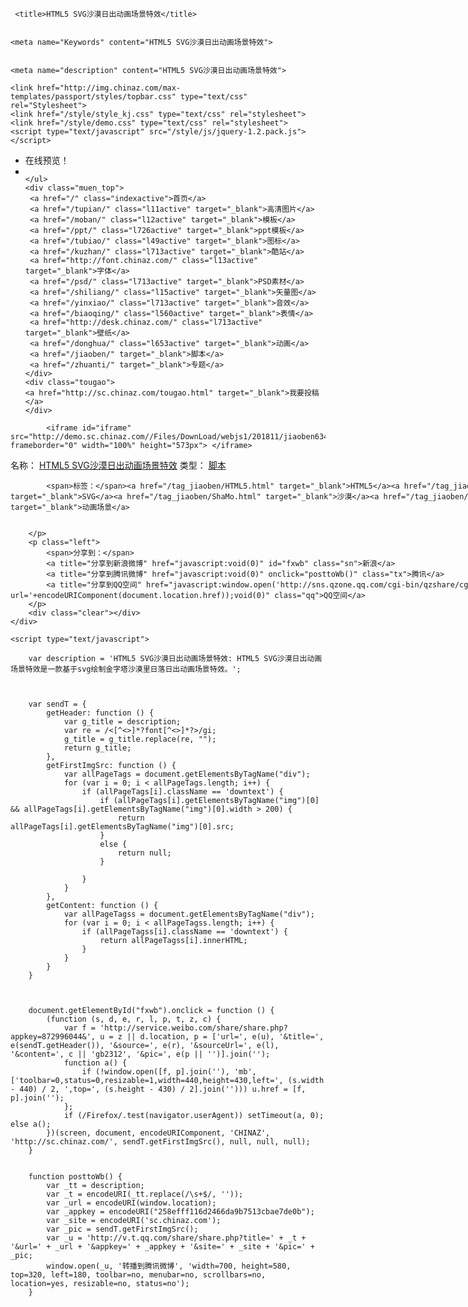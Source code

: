 <html><head>
<meta http-equiv="Content-Type" content="text/html; charset=UTF-8">
    
     <title>HTML5 SVG沙漠日出动画场景特效</title>
    
    
    <meta name="Keywords" content="HTML5 SVG沙漠日出动画场景特效">
    
    
    <meta name="description" content="HTML5 SVG沙漠日出动画场景特效">
    
    <link href="http://img.chinaz.com/max-templates/passport/styles/topbar.css" type="text/css" rel="Stylesheet">
    <link href="/style/style_kj.css" type="text/css" rel="stylesheet">
    <link href="/style/demo.css" type="text/css" rel="stylesheet">
    <script type="text/javascript" src="/style/js/jquery-1.2.pack.js"></script>
<script type="text/javascript">
var theme_list_open = false;
$(document).ready(function () {
	function fixHeight() {
		var headerHeight = $("#switcher").height();
		$("#iframe").attr("height", $(window).height()-84 + "px");
	}
	$(window).resize(function () {
		fixHeight();
	}).resize();
	//响应式预览
	$('.icon-monitor').addClass('active');
	$(".icon-mobile-3").click(function () {
		$("#by").css("overflow-y", "auto");
		$('#iframe-wrap').removeClass().addClass('mobile-width-3');
		$('.icon-tablet,.icon-mobile-1,.icon-monitor,.icon-mobile-2,.icon-mobile-3').removeClass('active');
		$(this).addClass('active');
		return false;
	});

	$(".icon-mobile-2").click(function () {
		$("#by").css("overflow-y", "auto");
		$('#iframe-wrap').removeClass().addClass('mobile-width-2');
		$('.icon-tablet,.icon-mobile-1,.icon-monitor,.icon-mobile-2,.icon-mobile-3').removeClass('active');
		$(this).addClass('active');
		return false;
	});

	$(".icon-mobile-1").click(function () {
		$("#by").css("overflow-y", "auto");
		$('#iframe-wrap').removeClass().addClass('mobile-width');
		$('.icon-tablet,.icon-mobile,.icon-monitor,.icon-mobile-2,.icon-mobile-3').removeClass('active');
		$(this).addClass('active');
		return false;
	});

	$(".icon-tablet").click(function () {
		$("#by").css("overflow-y", "auto");
		$('#iframe-wrap').removeClass().addClass('tablet-width');
		$('.icon-tablet,.icon-mobile-1,.icon-monitor,.icon-mobile-2,.icon-mobile-3').removeClass('active');
		$(this).addClass('active');
		return false;
	});

	$(".icon-monitor").click(function () {
		$("#by").css("overflow-y", "hidden");
		$('#iframe-wrap').removeClass().addClass('full-width');
		$('.icon-tablet,.icon-mobile-1,.icon-monitor,.icon-mobile-2,.icon-mobile-3').removeClass('active');
		$(this).addClass('active');
		return false;
	});
});
</script>
<script type="text/javascript">
function Responsive($a) {
	if ($a == true) $("#Device").css("opacity", "100");
	if ($a == false) $("#Device").css("opacity", "0");
	$('#iframe-wrap').removeClass().addClass('full-width');
	$('.icon-tablet,.icon-mobile-1,.icon-monitor,.icon-mobile-2,.icon-mobile-3').removeClass('active');
	$(this).addClass('active');
	return false;
};
</script>
</head>
<body id="by" style="overflow-y: hidden">
<div id="switcher">
  <div class="center">
    <ul>
    <li class="logoTop">在线预览！</li>
      <div id="Device">
        <li class="device-monitor"><a href="javascript:"><div class="icon-monitor active"></div></a></li>
        <li class="device-mobile"><a href="javascript:"><div class="icon-tablet"> </div></a></li>
        <li class="device-mobile"><a href="javascript:"><div class="icon-mobile-1"> </div></a></li>
        <li class="device-mobile-2"><a href="javascript:"><div class="icon-mobile-2"> </div></a></li>
        <li class="device-mobile-3"><a href="javascript:"><div class="icon-mobile-3"> </div></a></li>
      </div>
      
      
    </ul>
    <div class="muen_top">
     <a href="/" class="indexactive">首页</a>
     <a href="/tupian/" class="l11active" target="_blank">高清图片</a>
     <a href="/moban/" class="l12active" target="_blank">模板</a>
     <a href="/ppt/" class="l726active" target="_blank">ppt模板</a>
     <a href="/tubiao/" class="l49active" target="_blank">图标</a>
     <a href="/kuzhan/" class="l713active" target="_blank">酷站</a>
     <a href="http://font.chinaz.com/" class="l13active" target="_blank">字体</a>
     <a href="/psd/" class="l713active" target="_blank">PSD素材</a>
     <a href="/shiliang/" class="l15active" target="_blank">矢量图</a>
     <a href="/yinxiao/" class="l713active" target="_blank">音效</a>
     <a href="/biaoqing/" class="l560active" target="_blank">表情</a>
     <a href="http://desk.chinaz.com/" class="l713active" target="_blank">壁纸</a>
     <a href="/donghua/" class="l653active" target="_blank">动画</a>
     <a href="/jiaoben/" target="_blank">脚本</a>
     <a href="/zhuanti/" target="_blank">专题</a>
    </div>
    <div class="tougao">
    <a href="http://sc.chinaz.com/tougao.html" target="_blank">我要投稿</a>
    </div>
  </div>
</div>
<div id="iframe-wrap">

		    <iframe id="iframe" src="http://demo.sc.chinaz.com//Files/DownLoad/webjs1/201811/jiaoben6349" frameborder="0" width="100%" height="573px"> </iframe>
          


</div>
<div id="footer-notice" class="kj_bottom">
	<div style=" width:980px; margin:0 auto">
		<p class="left cut">
			<span>名称：</span>
            <a href="/jiaoben/181113561890.htm" title="点击下载" class="down" target="_blank">HTML5 SVG沙漠日出动画场景特效</a>
			<span>类型：</span>
			<a href="/jiaoben/" class="colbule" title="脚本" target="_blank">脚本</a>
             
			<span>标签：</span><a href="/tag_jiaoben/HTML5.html" target="_blank">HTML5</a><a href="/tag_jiaoben/SVG.html" target="_blank">SVG</a><a href="/tag_jiaoben/ShaMo.html" target="_blank">沙漠</a><a href="/tag_jiaoben/DongHuaChangJing.html" target="_blank">动画场景</a>
                        

		</p>
		<p class="left">
			<span>分享到：</span>
			<a title="分享到新浪微博" href="javascript:void(0)" id="fxwb" class="sn">新浪</a>
			<a title="分享到腾讯微博" href="javascript:void(0)" onclick="posttoWb()" class="tx">腾讯</a>
			<a title="分享到QQ空间" href="javascript:window.open('http://sns.qzone.qq.com/cgi-bin/qzshare/cgi_qzshare_onekey?url='+encodeURIComponent(document.location.href));void(0)" class="qq">QQ空间</a>
		</p>
		<div class="clear"></div>
	</div>
</div>

	<script type="text/javascript">

	    var description = 'HTML5 SVG沙漠日出动画场景特效: HTML5 SVG沙漠日出动画场景特效是一款基于svg绘制金字塔沙漠里日落日出动画场景特效。';



	    var sendT = {
	        getHeader: function () {
	            var g_title = description;
	            var re = /<[^<>]*?font[^<>]*?>/gi;
	            g_title = g_title.replace(re, "");
	            return g_title;
	        },
	        getFirstImgSrc: function () {
	            var allPageTags = document.getElementsByTagName("div");
	            for (var i = 0; i < allPageTags.length; i++) {
	                if (allPageTags[i].className == 'downtext') {
	                    if (allPageTags[i].getElementsByTagName("img")[0] && allPageTags[i].getElementsByTagName("img")[0].width > 200) {
	                        return allPageTags[i].getElementsByTagName("img")[0].src;
	                    }
	                    else {
	                        return null;
	                    }

	                }
	            }
	        },
	        getContent: function () {
	            var allPageTagss = document.getElementsByTagName("div");
	            for (var i = 0; i < allPageTagss.length; i++) {
	                if (allPageTagss[i].className == 'downtext') {
	                    return allPageTagss[i].innerHTML;
	                }
	            }
	        }
	    }



	    document.getElementById("fxwb").onclick = function () {
	        (function (s, d, e, r, l, p, t, z, c) {
	            var f = 'http://service.weibo.com/share/share.php?appkey=872996044&', u = z || d.location, p = ['url=', e(u), '&title=', e(sendT.getHeader()), '&source=', e(r), '&sourceUrl=', e(l), '&content=', c || 'gb2312', '&pic=', e(p || '')].join('');
	            function a() {
	                if (!window.open([f, p].join(''), 'mb', ['toolbar=0,status=0,resizable=1,width=440,height=430,left=', (s.width - 440) / 2, ',top=', (s.height - 430) / 2].join(''))) u.href = [f, p].join('');
	            };
	            if (/Firefox/.test(navigator.userAgent)) setTimeout(a, 0); else a();
	        })(screen, document, encodeURIComponent, 'CHINAZ', 'http://sc.chinaz.com/', sendT.getFirstImgSrc(), null, null, null);
	    }


	    function posttoWb() {
	        var _tt = description;
	        var _t = encodeURI(_tt.replace(/\s+$/, ''));
	        var _url = encodeURI(window.location);
	        var _appkey = encodeURI("258efff116d2466da9b7513cbae7de0b");
	        var _site = encodeURI('sc.chinaz.com');
	        var _pic = sendT.getFirstImgSrc();
	        var _u = 'http://v.t.qq.com/share/share.php?title=' + _t + '&url=' + _url + '&appkey=' + _appkey + '&site=' + _site + '&pic=' + _pic;
	        window.open(_u, '转播到腾讯微博', 'width=700, height=580, top=320, left=180, toolbar=no, menubar=no, scrollbars=no, location=yes, resizable=no, status=no');
	    }

 
</script>
<script type="text/javascript" src="/js/softinfo.js.aspx?id=632578" defer="defer" charset="UTF-8"></script>
<div style="display:none">
<script src="http://s4.cnzz.com/stat.php?id=300636&amp;web_id=300636" language="JavaScript"></script><script src="http://c.cnzz.com/core.php?web_id=300636&amp;t=z" charset="utf-8" type="text/javascript"></script><a href="https://www.cnzz.com/stat/website.php?web_id=300636" target="_blank" title="站长统计">站长统计</a>
</div>


</body></html>
